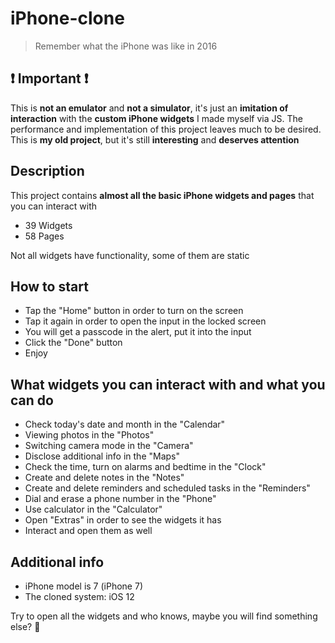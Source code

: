 # iPhone-clone

> Remember what the iPhone was like in 2016

## ❗️ Important ❗️

This is __not an emulator__ and __not a simulator__, it's just an __imitation of interaction__ with the __custom iPhone widgets__ I made myself via JS.
The performance and implementation of this project leaves much to be desired. This is __my old project__, but it's still __interesting__ and __deserves attention__

## Description
This project contains __almost all the basic iPhone widgets and pages__ that you can interact with

<ul>
    <li>39 Widgets <br /></li>
    <li>58 Pages <br /></li>
</ul>

Not all widgets have functionality, some of them are static
    
## How to start

<ul>
    <li>Tap the "Home" button in order to turn on the screen <br /></li>
    <li>Tap it again in order to open the input in the locked screen <br /></li>
    <li>You will get a passcode in the alert, put it into the input <br /></li>
    <li>Click the "Done" button <br /></li>
    <li>Enjoy <br /></li>
</ul>
    
## What widgets you can interact with and what you can do

<ul>
    <li>Check today's date and month in the "Calendar" <br /></li>
    <li>Viewing photos in the "Photos" <br /></li>
    <li>Switching camera mode in the "Camera" <br /></li>
    <li>Disclose additional info in the "Maps" <br /></li>
    <li>Check the time, turn on alarms and bedtime in the "Clock" <br /></li>
    <li>Create and delete notes in the "Notes" <br /></li>
    <li>Create and delete reminders and scheduled tasks in the "Reminders" <br /></li>
    <li>Dial and erase a phone number in the "Phone" <br /></li>
    <li>Use calculator in the "Calculator" <br /></li>
    <li>Open "Extras" in order to see the widgets it has <br /></li>
    <li>Interact and open them as well <br /></li>
</ul>
    
## Additional info

<ul>
    <li>iPhone model is 7 (iPhone 7) <br /></li>
    <li>The cloned system: iOS 12 <br /></li>
</ul>
    
Try to open all the widgets and who knows, maybe you will find something else? 🙂
